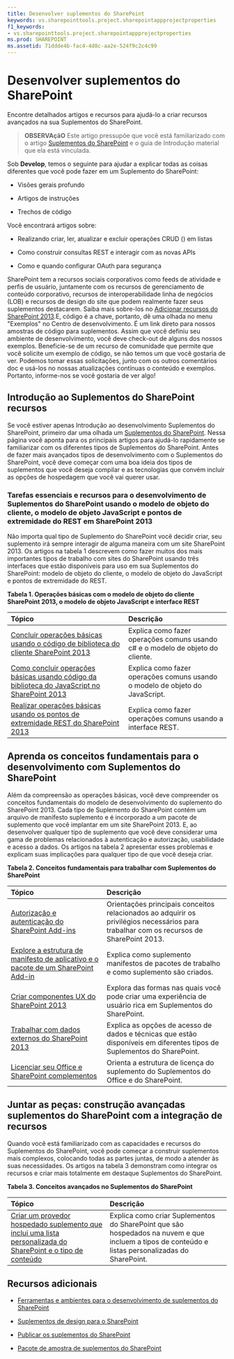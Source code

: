 ```yaml
---
title: Desenvolver suplementos do SharePoint
keywords: vs.sharepointtools.project.sharepointappprojectproperties
f1_keywords:
- vs.sharepointtools.project.sharepointappprojectproperties
ms.prod: SHAREPOINT
ms.assetid: 71ddde4b-fac4-4d8c-aa2e-524f9c2c4c99
---
```



# Desenvolver suplementos do SharePoint
Encontre detalhados artigos e recursos para ajudá-lo a criar recursos avançados na sua Suplementos do SharePoint.
> **OBSERVAçãO**
> Este artigo pressupõe que você está familiarizado com o artigo  [Suplementos do SharePoint](sharepoint-add-ins.md) e o guia de Introdução material que ela está vinculada.
  
    
    

Sob **Develop**, temos o seguinte para ajudar a explicar todas as coisas diferentes que você pode fazer em um Suplemento do SharePoint:
- Visões gerais profundo
    
  
- Artigos de instruções
    
  
- Trechos de código
    
  
Você encontrará artigos sobre:
- Realizando criar, ler, atualizar e excluir operações CRUD () em listas
    
  
- Como construir consultas REST e interagir com as novas APIs
    
  
- Como e quando configurar OAuth para segurança
    
  
SharePoint tem a recursos sociais corporativos como feeds de atividade e perfis de usuário, juntamente com os recursos de gerenciamento de conteúdo corporativo, recursos de interoperabilidade linha de negócios (LOB) e recursos de design do site que podem realmente fazer seus suplementos destacarem. Saiba mais sobre-los no  [Adicionar recursos do SharePoint 2013](http://msdn.microsoft.com/library/11ecb65e-6dc5-4cf1-80ca-3c16418697b6%28Office.15%29.aspx).E, código é a chave, portanto, dê uma olhada no menu "Exemplos" no Centro de desenvolvimento. É um link direto para nossos amostras de código para suplementos. Assim que você definiu seu ambiente de desenvolvimento, você deve check-out de alguns dos nossos exemplos. Beneficie-se de um recurso de comunidade que permite que você solicite um exemplo de código, se não temos um que você gostaria de ver. Podemos tomar essas solicitações, junto com os outros comentários doc e usá-los no nossas atualizações contínuas o conteúdo e exemplos. Portanto, informe-nos se você gostaria de ver algo!
## Introdução ao Suplementos do SharePoint recursos
<a name="bk_gettingstarted"> </a>

Se você estiver apenas Introdução ao desenvolvimento Suplementos do SharePoint, primeiro dar uma olhada um  [Suplementos do SharePoint](sharepoint-add-ins.md). Nessa página você aponta para os principais artigos para ajudá-lo rapidamente se familiarizar com os diferentes tipos de Suplementos do SharePoint. Antes de fazer mais avançados tipos de desenvolvimento com o Suplementos do SharePoint, você deve começar com uma boa ideia dos tipos de suplementos que você deseja compilar e as tecnologias que convém incluir as opções de hospedagem que você vai querer usar.
  
    
    

### Tarefas essenciais e recursos para o desenvolvimento de Suplementos do SharePoint usando o modelo de objeto do cliente, o modelo de objeto JavaScript e pontos de extremidade do REST em SharePoint 2013
<a name="bk_essentials"> </a>

Não importa qual tipo de Suplemento do SharePoint você decidir criar, seu suplemento irá sempre interagir de alguma maneira com um site SharePoint 2013. Os artigos na tabela 1 descrevem como fazer muitos dos mais importantes tipos de trabalho com sites do SharePoint usando três interfaces que estão disponíveis para uso em sua Suplementos do SharePoint: modelo de objeto do cliente, o modelo de objeto do JavaScript e pontos de extremidade do REST.
  
    
    

**Tabela 1. Operações básicas com o modelo de objeto do cliente SharePoint 2013, o modelo de objeto JavaScript e interface REST**


|**Tópico**|**Descrição**|
|:-----|:-----|
| [Concluir operações básicas usando o código de biblioteca do cliente SharePoint 2013](complete-basic-operations-using-sharepoint-2013-client-library-code.md) <br/> |Explica como fazer operações comuns usando c# e o modelo de objeto do cliente. <br/> |
| [Como concluir operações básicas usando código da biblioteca do JavaScript no SharePoint 2013](complete-basic-operations-using-javascript-library-code-in-sharepoint-2013.md) <br/> |Explica como fazer operações comuns usando o modelo de objeto do JavaScript. <br/> |
| [Realizar operações básicas usando os pontos de extremidade REST do SharePoint 2013](complete-basic-operations-using-sharepoint-2013-rest-endpoints.md) <br/> |Explica como fazer operações comuns usando a interface REST. <br/> |
   

## Aprenda os conceitos fundamentais para o desenvolvimento com Suplementos do SharePoint
<a name="bk_fundamentals"> </a>

Além da compreensão as operações básicas, você deve compreender os conceitos fundamentais do modelo de desenvolvimento do suplemento do SharePoint 2013. Cada tipo de Suplemento do SharePoint contém um arquivo de manifesto suplemento e é incorporado a um pacote de suplemento que você implantar em um site SharePoint 2013. E, ao desenvolver qualquer tipo de suplemento que você deve considerar uma gama de problemas relacionados à autenticação e autorização, usabilidade e acesso a dados. Os artigos na tabela 2 apresentar esses problemas e explicam suas implicações para qualquer tipo de que você deseja criar.
  
    
    

**Tabela 2. Conceitos fundamentais para trabalhar com Suplementos do SharePoint**


|**Tópico**|**Descrição**|
|:-----|:-----|
| [Autorização e autenticação do SharePoint Add-ins](authorization-and-authentication-of-sharepoint-add-ins.md) <br/> |Orientações principais conceitos relacionados ao adquirir os privilégios necessários para trabalhar com os recursos de SharePoint 2013. <br/> |
| [Explore a estrutura de manifesto de aplicativo e o pacote de um SharePoint Add-in](explore-the-app-manifest-structure-and-the-package-of-a-sharepoint-add-in.md) <br/> |Explica como suplemento manifestos de pacotes de trabalho e como suplemento são criados. <br/> |
| [Criar componentes UX do SharePoint 2013](create-ux-components-in-sharepoint-2013.md) <br/> |Explora das formas nas quais você pode criar uma experiência de usuário rica em Suplementos do SharePoint. <br/> |
| [Trabalhar com dados externos do SharePoint 2013](work-with-external-data-in-sharepoint-2013.md) <br/> |Explica as opções de acesso de dados e técnicas que estão disponíveis em diferentes tipos de Suplementos do SharePoint. <br/> |
| [Licenciar seu Office e SharePoint complementos](http://msdn.microsoft.com/library/3e0e8ff6-66d6-44ff-b0c2-59108ebd9181%28Office.15%29.aspx) <br/> |Orienta a estrutura de licença do suplemento do Suplementos do Office e do SharePoint. <br/> |
   

## Juntar as peças: construção avançadas suplementos do SharePoint com a integração de recursos
<a name="bk_integrate"> </a>

Quando você está familiarizado com as capacidades e recursos do Suplementos do SharePoint, você pode começar a construir suplementos mais complexos, colocando todas as partes juntas, de modo a atender às suas necessidades. Os artigos na tabela 3 demonstram como integrar os recursos e criar mais totalmente em destaque Suplementos do SharePoint.
  
    
    

**Tabela 3. Conceitos avançados no Suplementos do SharePoint**


|**Tópico**|**Descrição**|
|:-----|:-----|
| [Criar um provedor hospedado suplemento que inclui uma lista personalizada do SharePoint e o tipo de conteúdo](create-a-provider-hosted-add-in-that-includes-a-custom-sharepoint-list-and-conte.md) <br/> |Explica como criar Suplementos do SharePoint que são hospedados na nuvem e que incluem a tipos de conteúdo e listas personalizadas do SharePoint. <br/> |
   

## Recursos adicionais
<a name="bk_addresources"> </a>


-  [Ferramentas e ambientes para o desenvolvimento de suplementos do SharePoint](tools-and-environments-for-developing-sharepoint-add-ins.md)
    
  
-  [Suplementos de design para o SharePoint](design-sharepoint-add-ins.md)
    
  
-  [Publicar os suplementos do SharePoint](publish-sharepoint-add-ins.md)
    
  
-  [Pacote de amostra de suplementos do SharePoint](http://code.msdn.microsoft.com/office/Apps-for-SharePoint-sample-64c80184)
    
  

